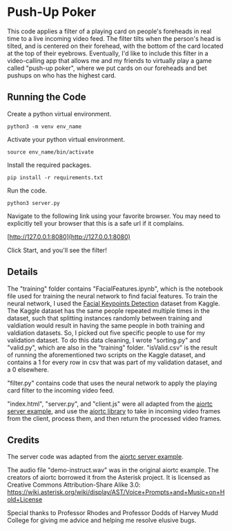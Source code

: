 # Push-Up Poker

This code applies a filter of a playing card on people's foreheads in real time to a live incoming video feed. The filter tilts when the person's head is tilted, and is centered on their forehead, with the bottom of the card located at the top of their eyebrows. Eventually, I'd like to include this filter in a video-calling app that allows me and my friends to virtually play a game called "push-up poker", where we put cards on our foreheads and bet pushups on who has the highest card.


## Running the Code

Create a python virtual environment.
```
python3 -m venv env_name
```
Activate your python virtual environment.
```
source env_name/bin/activate
```
Install the required packages.
```
pip install -r requirements.txt
```
Run the code.
```
python3 server.py
```
Navigate to the following link using your favorite browser. You may need to explicitly tell your browser that this is a safe url if it complains.

[http://127.0.0.1:8080](http://127.0.0.1:8080)

Click Start, and you'll see the filter!


## Details

The "training" folder contains "FacialFeatures.ipynb", which is the notebook file used for training the neural network to find facial features. To train the neural network, I used the [Facial Keypoints Detection](https://www.kaggle.com/c/facial-keypoints-detection/data) dataset from Kaggle. The Kaggle dataset has the same people repeated multiple times in the dataset, such that splitting instances randomly between training and valdiation would result in having the same people in both training and valdiation datasets. So, I picked out five specific people to use for my validation dataset. 
To do this data cleaning, I wrote "sorting.py" and "valid.py", which are also in the "training" folder. "isValid.csv" is the result of running the aforementioned two scripts on the Kaggle dataset, and contains a 1 for every row in csv that was part of my validation dataset, and a 0 elsewhere.

"filter.py" contains code that uses the neural network to apply the playing card filter to the incoming video feed.

"index.html", "server.py", and "client.js" were all adapted from the [aiortc server example](https://github.com/aiortc/aiortc/tree/main/examples/server), and use the [aiortc library](https://aiortc.readthedocs.io/en/latest/api.html) to take in incoming video frames from the client, process them, and then return the processed video frames.



## Credits

The server code was adapted from the [aiortc server example](https://github.com/aiortc/aiortc/tree/main/examples/server).

The audio file "demo-instruct.wav" was in the original aiortc example. The creators of aiortc borrowed it from the Asterisk
project. It is licensed as Creative Commons Attribution-Share Alike 3.0:
https://wiki.asterisk.org/wiki/display/AST/Voice+Prompts+and+Music+on+Hold+License

Special thanks to Professor Rhodes and Professor Dodds of Harvey Mudd College for giving me advice and helping me resolve elusive bugs.
